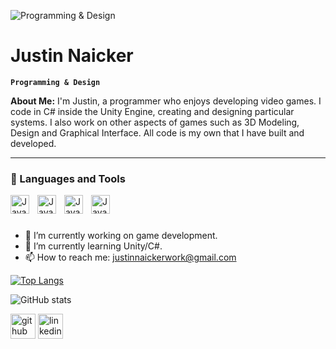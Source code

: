 ![Programming & Design](https://media.licdn.com/dms/image/D4E16AQEdqzhlhmA1vA/profile-displaybackgroundimage-shrink_350_1400/0/1679244589822?e=1684972800&v=beta&t=lbjDFfINi7XcwKq--kT-bP3R39eenl4RY7OmynRlpNI)

# Justin Naicker
**`Programming & Design`**

**About Me:** I'm Justin, a programmer who enjoys developing video games. I code in C# inside the Unity Engine, creating and designing particular systems. I also work on other aspects of games such as 3D Modeling, Design and Graphical Interface. All code is my own that I have built and developed.

---

### 🧰 Languages and Tools

<img align="left" alt="Java" width= "30px" style="padding-right:10px" src="https://cdn.jsdelivr.net/gh/devicons/devicon/icons/unity/unity-original.svg" /><i class="devicon-unity-original"></i>
<img align="left" alt="Java" width= "30px" style="padding-right:10px" src="https://cdn.jsdelivr.net/gh/devicons/devicon/icons/photoshop/photoshop-plain.svg" />
<img align="left" alt="Java" width= "30px" style="padding-right:10px" src="https://cdn.jsdelivr.net/gh/devicons/devicon/icons/blender/blender-original.svg" />
<img align="left" alt="Java" width= "30px" style="padding-right:10px" src="https://cdn.jsdelivr.net/gh/devicons/devicon/icons/maya/maya-original.svg"/>


<br/>

#

- 🔭 I’m currently working on game development. 
- 🌱 I’m currently learning Unity/C#. 
- 📫 How to reach me: justinnaickerwork@gmail.com 


[![Top Langs](https://github-readme-stats.vercel.app/api/top-langs/?username=Justin-Naicker)](https://github.com/Justin-Naicker/github-readme-stats)

![GitHub stats](https://github-readme-stats.vercel.app/api?username=Justin-Naicker&show_icons=true)  

[<img src='https://cdn.jsdelivr.net/npm/simple-icons@3.0.1/icons/github.svg' alt='github' height='40'>](https://github.com/Justin-Naicker)  [<img src='https://cdn.jsdelivr.net/npm/simple-icons@3.0.1/icons/linkedin.svg' alt='linkedin' height='40'>](https://www.linkedin.com/in/justin-naicker-1a6942269/)  
